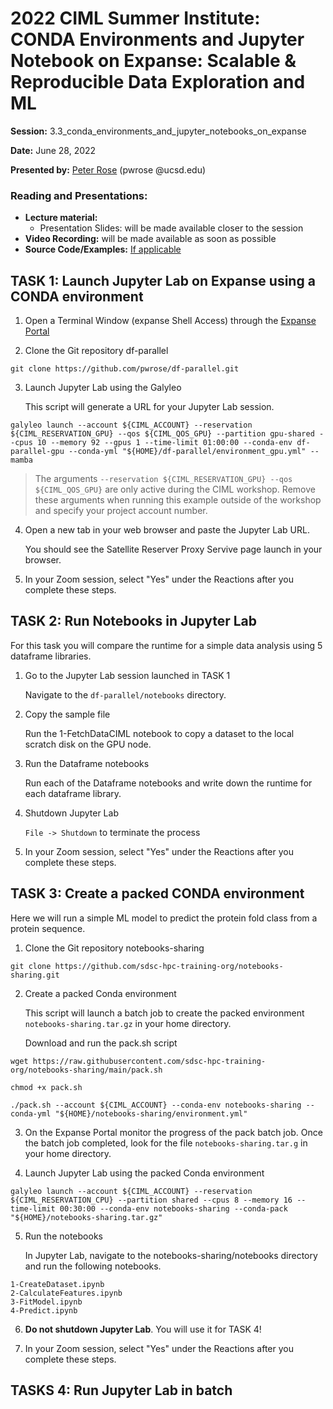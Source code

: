 # 2022 CIML Summer Institute: CONDA Environments and Jupyter Notebook on Expanse: Scalable & Reproducible Data Exploration and ML

**Session:** 3.3_conda_environments_and_jupyter_notebooks_on_expanse

**Date:** June 28, 2022

**Presented by:** [Peter Rose](https://www.sdsc.edu/research/researcher_spotlight/rose_peter.html) (pwrose @ucsd.edu) 

### Reading and Presentations:
* **Lecture material:**
   * Presentation Slides: will be made available closer to the session
* **Video Recording:** will be made available as soon as possible
* **Source Code/Examples:** [If applicable]()

## TASK 1: Launch Jupyter Lab on Expanse using a CONDA environment
1. Open a Terminal Window (expanse Shell Access) through the [Expanse Portal](https://portal.expanse.sdsc.edu/)

2. Clone the Git repository df-parallel
```
git clone https://github.com/pwrose/df-parallel.git
```
  
  
3. Launch Jupyter Lab using the Galyleo

   This script will generate a URL for your Jupyter Lab session.
```
galyleo launch --account ${CIML_ACCOUNT} --reservation ${CIML_RESERVATION_GPU} --qos ${CIML_QOS_GPU} --partition gpu-shared --cpus 10 --memory 92 --gpus 1 --time-limit 01:00:00 --conda-env df-parallel-gpu --conda-yml "${HOME}/df-parallel/environment_gpu.yml" --mamba
```

> The arguments ```--reservation ${CIML_RESERVATION_GPU} --qos ${CIML_QOS_GPU}``` are only active during the CIML workshop. Remove these arguments when running this example outside of the workshop and specify your project account number.

4. Open a new tab in your web browser and paste the Jupyter Lab URL.  

    You should see the Satellite Reserver Proxy Servive page launch in your browser.

5. In your Zoom session, select "Yes" under the Reactions after you complete these steps.

## TASK 2: Run Notebooks in Jupyter Lab

For this task you will compare the runtime for a simple data analysis using 5 dataframe libraries.

1. Go to the Jupyter Lab session launched in TASK 1

    Navigate to the ```df-parallel/notebooks``` directory.

2. Copy the sample file

    Run the 1-FetchDataCIML notebook to copy a dataset to the local scratch disk on the GPU node.

3. Run the Dataframe notebooks

   Run each of the Dataframe notebooks and write down the runtime for each dataframe library.

4. Shutdown Jupyter Lab

    ```File -> Shutdown``` to terminate the process

5. In your Zoom session, select "Yes" under the Reactions after you complete these steps.

## TASK 3: Create a packed CONDA environment
Here we will run a simple ML model to predict the protein fold class from a protein sequence.

1. Clone the Git repository notebooks-sharing
```
git clone https://github.com/sdsc-hpc-training-org/notebooks-sharing.git
```

2. Create a packed Conda environment

    This script will launch a batch job to create the packed environment ```notebooks-sharing.tar.gz``` in your home directory.

    Download and run the pack.sh script
```
wget https://raw.githubusercontent.com/sdsc-hpc-training-org/notebooks-sharing/main/pack.sh
```

    
```
chmod +x pack.sh
```

    
```
./pack.sh --account ${CIML_ACCOUNT} --conda-env notebooks-sharing --conda-yml "${HOME}/notebooks-sharing/environment.yml"
```

3. On the Expanse Portal monitor the progress of the pack batch job.
    Once the batch job completed, look for the file ```notebooks-sharing.tar.g``` in your home directory.

4. Launch Jupyter Lab using the packed Conda environment
```
galyleo launch --account ${CIML_ACCOUNT} --reservation ${CIML_RESERVATION_CPU} --partition shared --cpus 8 --memory 16 --time-limit 00:30:00 --conda-env notebooks-sharing --conda-pack "${HOME}/notebooks-sharing.tar.gz"
```

5. Run the notebooks

    In Jupyter Lab, navigate to the notebooks-sharing/notebooks directory and run the following notebooks.
```
1-CreateDataset.ipynb
2-CalculateFeatures.ipynb
3-FitModel.ipynb
4-Predict.ipynb
```

6. **Do not shutdown Jupyter Lab**. You will use it for TASK 4!

7. In your Zoom session, select "Yes" under the Reactions after you complete these steps.

## TASKS 4: Run Jupyter Lab in batch
